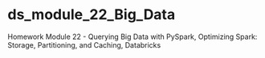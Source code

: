 # ds_module_22_Big_Data
Homework Module 22 - Querying Big Data with PySpark, Optimizing Spark: Storage, Partitioning, and Caching, Databricks

